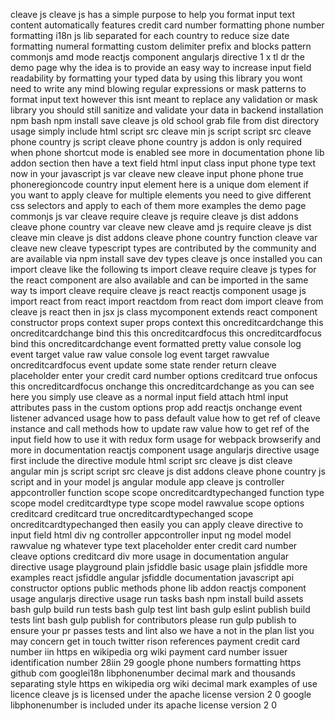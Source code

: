 cleave js cleave js has a simple purpose to help you format input text content automatically features credit card number formatting phone number formatting i18n js lib separated for each country to reduce size date formatting numeral formatting custom delimiter prefix and blocks pattern commonjs amd mode reactjs component angularjs directive 1 x tl dr the demo page why the idea is to provide an easy way to increase input field readability by formatting your typed data by using this library you wont need to write any mind blowing regular expressions or mask patterns to format input text however this isnt meant to replace any validation or mask library you should still sanitize and validate your data in backend installation npm bash npm install save cleave js old school grab file from dist directory usage simply include html script src cleave min js script script src cleave phone country js script cleave phone country js addon is only required when phone shortcut mode is enabled see more in documentation phone lib addon section then have a text field html input class input phone type text now in your javascript js var cleave new cleave input phone phone true phoneregioncode country input element here is a unique dom element if you want to apply cleave for multiple elements you need to give different css selectors and apply to each of them more examples the demo page commonjs js var cleave require cleave js require cleave js dist addons cleave phone country var cleave new cleave amd js require cleave js dist cleave min cleave js dist addons cleave phone country function cleave var cleave new cleave typescript types are contributed by the community and are available via npm install save dev types cleave js once installed you can import cleave like the following ts import cleave require cleave js types for the react component are also available and can be imported in the same way ts import cleave require cleave js react reactjs component usage js import react from react import reactdom from react dom import cleave from cleave js react then in jsx js class mycomponent extends react component constructor props context super props context this oncreditcardchange this oncreditcardchange bind this this oncreditcardfocus this oncreditcardfocus bind this oncreditcardchange event formatted pretty value console log event target value raw value console log event target rawvalue oncreditcardfocus event update some state render return cleave placeholder enter your credit card number options creditcard true onfocus this oncreditcardfocus onchange this oncreditcardchange as you can see here you simply use cleave as a normal input field attach html input attributes pass in the custom options prop add reactjs onchange event listener advanced usage how to pass default value how to get ref of cleave instance and call methods how to update raw value how to get ref of the input field how to use it with redux form usage for webpack browserify and more in documentation reactjs component usage angularjs directive usage first include the directive module html script src cleave js dist cleave angular min js script script src cleave js dist addons cleave phone country js script and in your model js angular module app cleave js controller appcontroller function scope scope oncreditcardtypechanged function type scope model creditcardtype type scope model rawvalue scope options creditcard creditcard true oncreditcardtypechanged scope oncreditcardtypechanged then easily you can apply cleave directive to input field html div ng controller appcontroller input ng model model rawvalue ng whatever type text placeholder enter credit card number cleave options creditcard div more usage in documentation angular directive usage playground plain jsfiddle basic usage plain jsfiddle more examples react jsfiddle angular jsfiddle documentation javascript api constructor options public methods phone lib addon reactjs component usage angularjs directive usage run tasks bash npm install build assets bash gulp build run tests bash gulp test lint bash gulp eslint publish build tests lint bash gulp publish for contributors please run gulp publish to ensure your pr passes tests and lint also we have a not in the plan list you may concern get in touch twitter rison references payment credit card number iin https en wikipedia org wiki payment card number issuer identification number 28iin 29 google phone numbers formatting https github com googlei18n libphonenumber decimal mark and thousands separating style https en wikipedia org wiki decimal mark examples of use licence cleave js is licensed under the apache license version 2 0 google libphonenumber is included under its apache license version 2 0